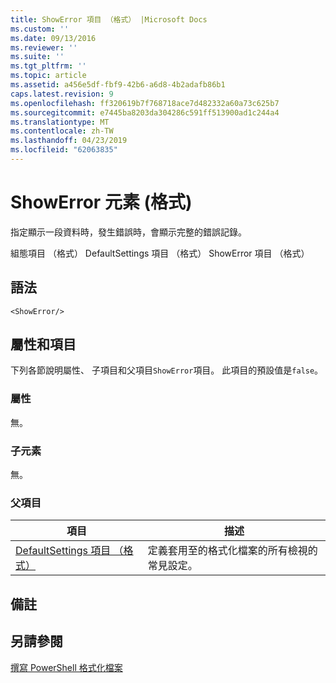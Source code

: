 ```yaml
---
title: ShowError 項目 （格式） |Microsoft Docs
ms.custom: ''
ms.date: 09/13/2016
ms.reviewer: ''
ms.suite: ''
ms.tgt_pltfrm: ''
ms.topic: article
ms.assetid: a456e5df-fbf9-42b6-a6d8-4b2adafb86b1
caps.latest.revision: 9
ms.openlocfilehash: ff320619b7f768718ace7d482332a60a73c625b7
ms.sourcegitcommit: e7445ba8203da304286c591ff513900ad1c244a4
ms.translationtype: MT
ms.contentlocale: zh-TW
ms.lasthandoff: 04/23/2019
ms.locfileid: "62063835"
---
```

# <a name="showerror-element-format"></a>ShowError 元素 (格式)

指定顯示一段資料時，發生錯誤時，會顯示完整的錯誤記錄。

組態項目 （格式） DefaultSettings 項目 （格式） ShowError 項目 （格式）

## <a name="syntax"></a>語法

```scr
<ShowError/>
```

## <a name="attributes-and-elements"></a>屬性和項目

下列各節說明屬性、 子項目和父項目`ShowError`項目。 此項目的預設值是`false`。

### <a name="attributes"></a>屬性

無。

### <a name="child-elements"></a>子元素

無。

### <a name="parent-elements"></a>父項目

|項目|描述|
|-------------|-----------------|
|[DefaultSettings 項目 （格式）](./defaultsettings-element-format.md)|定義套用至的格式化檔案的所有檢視的常見設定。|

## <a name="remarks"></a>備註

## <a name="see-also"></a>另請參閱

[撰寫 PowerShell 格式化檔案](./writing-a-powershell-formatting-file.md)
